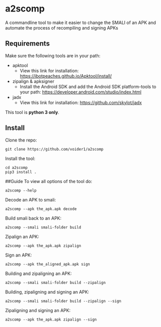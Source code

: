 # a2scomp
A commandline tool to make it easier to change the SMALI of an APK and automate the process of recompiling and signing APKs
## Requirements
Make sure the following tools are in your path:

* apktool
    * View this link for installation: https://ibotpeaches.github.io/Apktool/install/
* zipalign & apksigner
    * Install the Android SDK and add the Android SDK platform-tools to your path: https://developer.android.com/studio/index.html
* jadx
    * View this link for installation: https://github.com/skylot/jadx

This tool is **python 3 only**.

## Install
Clone the repo:

```shell
git clone https://github.com/voider1/a2scomp
```

Install the tool:

```shell
cd a2scomp
pip3 install .
```

##Guide
To view all options of the tool do:

```shell
a2scomp --help
```

Decode an APK to smali:

```shell
a2scomp --apk the_apk.apk decode
```

Build smali back to an APK:

```shell
a2scomp --smali smali-folder build
```

Zipalign an APK:

```shell
a2scomp --apk the_apk.apk zipalign
```

Sign an APK:

```shell
a2scomp --apk the_aligned_apk.apk sign
```

Building and zipaligning an APK:

```shell
a2scomp --smali smali-folder build --zipalign
```

Building, zipaligning and signing an APK:

```shell
a2scomp --smali smali-folder build --zipalign --sign
```

Zipaligning and signing an APK:

```shell
a2scomp --apk the_apk.apk zipalign --sign
```
